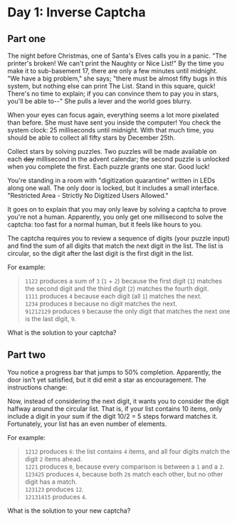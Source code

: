 # Day 1: Inverse Captcha
## Part one
The night before Christmas, one of Santa's Elves calls you in a panic. "The printer's broken! We can't print the Naughty or Nice List!" By the time you make it to sub-basement 17, there are only a few minutes until midnight. "We have a big problem," she says; "there must be almost fifty bugs in this system, but nothing else can print The List. Stand in this square, quick! There's no time to explain; if you can convince them to pay you in stars, you'll be able to--" She pulls a lever and the world goes blurry.

When your eyes can focus again, everything seems a lot more pixelated than before. She must have sent you inside the computer! You check the system clock: 25 milliseconds until midnight. With that much time, you should be able to collect all fifty stars by December 25th.

Collect stars by solving puzzles. Two puzzles will be made available on each ~~day~~ millisecond in the advent calendar; the second puzzle is unlocked when you complete the first. Each puzzle grants one star. Good luck!

You're standing in a room with "digitization quarantine" written in LEDs along one wall. The only door is locked, but it includes a small interface. "Restricted Area - Strictly No Digitized Users Allowed."

It goes on to explain that you may only leave by solving a captcha to prove you're not a human. Apparently, you only get one millisecond to solve the captcha: too fast for a normal human, but it feels like hours to you.

The captcha requires you to review a sequence of digits (your puzzle input) and find the sum of all digits that match the next digit in the list. The list is circular, so the digit after the last digit is the first digit in the list.

For example:

> `1122` produces a sum of `3` (`1` + `2`) because the first digit (`1`) matches the second digit and the third digit (`2`) matches the fourth digit.  
> `1111` produces `4` because each digit (all `1`) matches the next.  
> `1234` produces `0` because no digit matches the next.  
> `91212129` produces `9` because the only digit that matches the next one is the last digit, `9`.  

What is the solution to your captcha?


## Part two

You notice a progress bar that jumps to 50% completion. Apparently, the door isn't yet satisfied, but it did emit a star as encouragement. The instructions change:

Now, instead of considering the next digit, it wants you to consider the digit halfway around the circular list. That is, if your list contains 10 items, only include a digit in your sum if the digit 10/2 = 5 steps forward matches it. Fortunately, your list has an even number of elements.

For example:

> `1212` produces `6`: the list contains `4` items, and all four digits match the digit `2` items ahead.  
> `1221` produces `0`, because every comparison is between a `1` and a `2`.  
> `123425` produces `4`, because both `2`s match each other, but no other digit has a match.  
> `123123` produces `12`.  
> `12131415` produces `4`.  

What is the solution to your new captcha?


